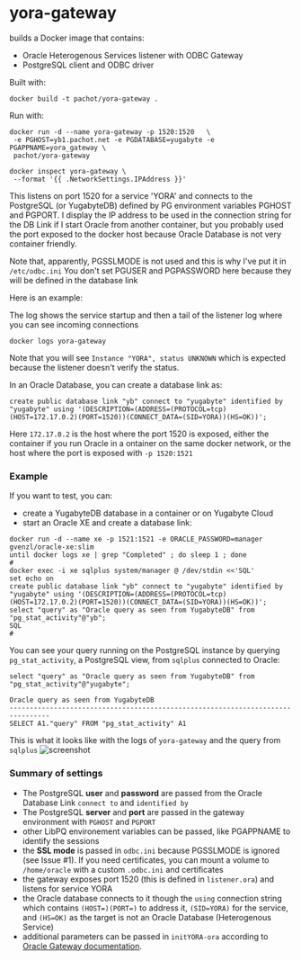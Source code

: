 # yora-gateway

builds a Docker image that contains:
- Oracle Heterogenous Services listener with ODBC Gateway
- PostgreSQL client and ODBC driver

Built with:
```
docker build -t pachot/yora-gateway .
```
Run with:
```
docker run -d --name yora-gateway -p 1520:1520   \
 -e PGHOST=yb1.pachot.net -e PGDATABASE=yugabyte -e PGAPPNAME=yora_gateway \
 pachot/yora-gateway

docker inspect yora-gateway \
 --format '{{ .NetworkSettings.IPAddress }}'
```
This listens on port 1520 for a service 'YORA' and connects to the PostgreSQL (or YugabyteDB) defined by PG environment variables PGHOST and PGPORT. I display the IP address to be used in the connection string for the DB Link if I start Oracle from another container, but you probably used the port exposed to the docker host because Oracle Database is not very container friendly.

Note that, apparently, PGSSLMODE is not used and this is why I've put it in `/etc/odbc.ini`
You don't set PGUSER and PGPASSWORD here because they will be defined in the database link

Here is an example:

The log shows the service startup and then a tail of the listener log where you can see incoming connections
```
docker logs yora-gateway
```

Note that you will see `Instance "YORA", status UNKNOWN` which is expected because the listener doesn't verify the status.

In an Oracle Database, you can create a database link as:
```
create public database link "yb" connect to "yugabyte" identified by "yugabyte" using '(DESCRIPTION=(ADDRESS=(PROTOCOL=tcp)(HOST=172.17.0.2)(PORT=1520))(CONNECT_DATA=(SID=YORA))(HS=OK))';
```
Here `172.17.0.2` is the host where the port 1520 is exposed, either the container if you run Oracle in a ontainer on the same docker network, or the host where the port is exposed with `-p 1520:1521`


### Example

If you want to test, you can:
- create a YugabyteDB database in a container or on Yugabyte Cloud
- start an Oracle XE and create a database link:
```
docker run -d --name xe -p 1521:1521 -e ORACLE_PASSWORD=manager gvenzl/oracle-xe:slim
until docker logs xe | grep "Completed" ; do sleep 1 ; done
#
docker exec -i xe sqlplus system/manager @ /dev/stdin <<'SQL'
set echo on
create public database link "yb" connect to "yugabyte" identified by "yugabyte" using '(DESCRIPTION=(ADDRESS=(PROTOCOL=tcp)(HOST=172.17.0.2)(PORT=1520))(CONNECT_DATA=(SID=YORA))(HS=OK))';
select "query" as "Oracle query as seen from YugabyteDB" from "pg_stat_activity"@"yb";
SQL
#
```
You can see your query running on the PostgreSQL instance by querying `pg_stat_activity`, a PostgreSQL view, from `sqlplus` connected to Oracle:
```
select "query" as "Oracle query as seen from YugabyteDB" from "pg_stat_activity"@"yugabyte";

Oracle query as seen from YugabyteDB
--------------------------------------------------------------------------------
SELECT A1."query" FROM "pg_stat_activity" A1
```
This is what it looks like with the logs of `yora-gateway` and the query from `sqlplus`
![screenshot](https://user-images.githubusercontent.com/33070466/181782294-abd58ba4-ab5f-4e43-9db6-78aa5973f2e9.png)

### Summary of settings

- The PostgreSQL __user__ and __password__ are passed from the Oracle Database Link `connect to` and `identified by`
- The PostgreSQL __server__ and __port__ are passed in the gateway environment with `PGHOST` and `PGPORT`
- other LibPQ environement variables can be passed, like PGAPPNAME to identify the sessions
- the __SSL mode__ is passed in `odbc.ini` because PGSSLMODE is ignored (see Issue #1). If you need certificates, you can mount a volume to `/home/oracle` with a custom `.odbc.ini` and certificates
- the gateway exposes port 1520 (this is defined in `listener.ora`) and listens for service YORA
- the Oracle database connects to it though the `using` connection string which contains `(HOST=)(PORT=)` to address it, `(SID=YORA)` for the service, and `(HS=OK)` as the target is not an Oracle Database (Heterogenous Service)
- additional parameters can be passed in `initYORA-ora` according to [Oracle Gateway documentation](https://docs.oracle.com/en/database/oracle/oracle-database/18/odbcu/database-gateway-odbc-initialization-parameters.html#GUID-91C9D84C-7B7D-483C-8A0A-4CADC17FC8DB).




